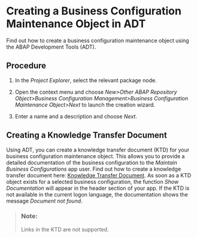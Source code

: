 <!-- loio119653094e46462eba2083c5be43aded -->

# Creating a Business Configuration Maintenance Object in ADT

Find out how to create a business configuration maintenance object using the ABAP Development Tools \(ADT\).



<a name="loio119653094e46462eba2083c5be43aded__section_qxx_3m2_yqb"/>

## Procedure

1.  In the *Project Explorer*, select the relevant package node.

2.  Open the context menu and choose *New\>Other ABAP Repository Object\>Business Configuration Management\>Business Configuration Maintenance Object\>Next* to launch the creation wizard.

3.  Enter a name and a description and choose *Next*.




<a name="loio119653094e46462eba2083c5be43aded__section_rxx_3m2_yqb"/>

## Creating a Knowledge Transfer Document

Using ADT, you can create a knowledge transfer document \(KTD\) for your business configuration maintenance object. This allows you to provide a detailed documentation of the business configuration to the *Maintain Business Configurations* app user. Find out how to create a knowledge transfer document here: [Knowledge Transfer Document](https://help.sap.com/viewer/5371047f1273405bb46725a417f95433/latest/en-US/fb51cd65f7f047b7b65b9a08f4e202c0.html). As soon as a KTD object exists for a selected business configuration, the function *Show Documentation* will appear in the header section of your app. If the KTD is not available in the current logon language, the documentation shows the message *Document not found*.

> ### Note:  
> Links in the KTD are not supported.


